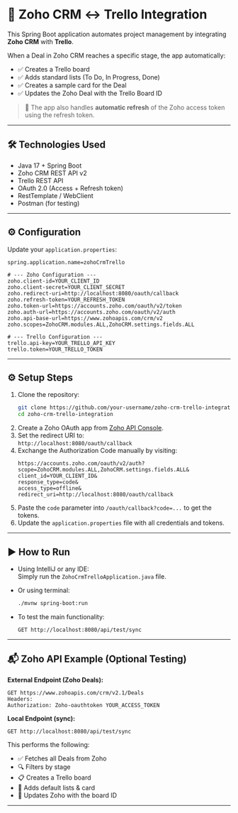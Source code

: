 # 🔄 Zoho CRM ↔ Trello Integration

This Spring Boot application automates project management by integrating **Zoho CRM** with **Trello**.

When a Deal in Zoho CRM reaches a specific stage, the app automatically:

- ✅ Creates a Trello board
- ✅ Adds standard lists (To Do, In Progress, Done)
- ✅ Creates a sample card for the Deal
- ✅ Updates the Zoho Deal with the Trello Board ID

> 🔁 The app also handles **automatic refresh** of the Zoho access token using the refresh token.

---

## 🛠 Technologies Used

- Java 17 + Spring Boot
- Zoho CRM REST API v2
- Trello REST API
- OAuth 2.0 (Access + Refresh token)
- RestTemplate / WebClient
- Postman (for testing)

---

## ⚙️ Configuration

Update your `application.properties`:

```properties
spring.application.name=zohoCrmTrello

# --- Zoho Configuration ---
zoho.client-id=YOUR_CLIENT_ID
zoho.client-secret=YOUR_CLIENT_SECRET
zoho.redirect-uri=http://localhost:8080/oauth/callback
zoho.refresh-token=YOUR_REFRESH_TOKEN
zoho.token-url=https://accounts.zoho.com/oauth/v2/token
zoho.auth-url=https://accounts.zoho.com/oauth/v2/auth
zoho.api-base-url=https://www.zohoapis.com/crm/v2
zoho.scopes=ZohoCRM.modules.ALL,ZohoCRM.settings.fields.ALL

# --- Trello Configuration ---
trello.api-key=YOUR_TRELLO_API_KEY
trello.token=YOUR_TRELLO_TOKEN
```

---

## ⚙️ Setup Steps

1. Clone the repository:
   ```bash
   git clone https://github.com/your-username/zoho-crm-trello-integration.git
   cd zoho-crm-trello-integration
   ```
2. Create a Zoho OAuth app from [Zoho API Console](https://api-console.zoho.com/).
3. Set the redirect URI to:  
   `http://localhost:8080/oauth/callback`
4. Exchange the Authorization Code manually by visiting:
   ```
   https://accounts.zoho.com/oauth/v2/auth?
   scope=ZohoCRM.modules.ALL,ZohoCRM.settings.fields.ALL&
   client_id=YOUR_CLIENT_ID&
   response_type=code&
   access_type=offline&
   redirect_uri=http://localhost:8080/oauth/callback
   ```
5. Paste the `code` parameter into `/oauth/callback?code=...` to get the tokens.
6. Update the `application.properties` file with all credentials and tokens.

---

## ▶️ How to Run

- Using IntelliJ or any IDE:  
  Simply run the `ZohoCrmTrelloApplication.java` file.

- Or using terminal:
  ```bash
  ./mvnw spring-boot:run
  ```

- To test the main functionality:
  ```http
  GET http://localhost:8080/api/test/sync
  ```

---

## 📬 Zoho API Example (Optional Testing)

**External Endpoint (Zoho Deals):**
```
GET https://www.zohoapis.com/crm/v2.1/Deals
Headers:
Authorization: Zoho-oauthtoken YOUR_ACCESS_TOKEN
```

**Local Endpoint (sync):**
```
GET http://localhost:8080/api/test/sync
```

This performs the following:
- ✅ Fetches all Deals from Zoho
- 🔍 Filters by stage
- 📋 Creates a Trello board
- 🧾 Adds default lists & card
- 🔗 Updates Zoho with the board ID

---
